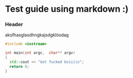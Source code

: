 # Test guide using markdown :)

### Header

aksfhasglasdhngkajsdgklösdag

```c++
#include <iostream>

int main(int argc,  char** argv)
{
  std::cout << "Get fucked boiii\n";
  return 0;
}
```
